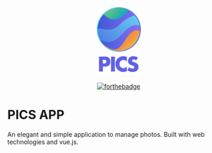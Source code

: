 <div align="center">
  <img src ="logos/icon.svg" width="20%"/>
  <br>
  <img src ="logos/text.svg" width="20%"/>

  [![forthebadge](http://forthebadge.com/images/badges/built-with-love.svg)](http://forthebadge.com)
</div>


# PICS APP
An elegant and simple application to manage photos. Built with web technologies and vue.js.
